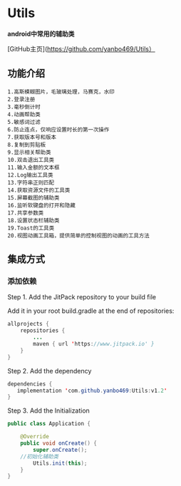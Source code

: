 # **Utils**
**android中常用的辅助类**

[GitHub主页](https://github.com/yanbo469/Utils）

## 功能介绍

	1.高斯模糊图片，毛玻璃处理，马赛克，水印
	2.登录注册
	3.毫秒倒计时
	4.动画帮助类
	5.敏感词过滤
	6.防止连点，仅响应设置时长的第一次操作
	7.获取版本号和版本
	8.复制到剪贴板
	9.显示相关帮助类
	10.双击退出工具类
	11.输入金额的文本框
	12.Log输出工具类
	13.字符串正则匹配
	14.获取资源文件的工具类
	15.屏幕截图的辅助类
	16.监听软键盘的打开和隐藏
	17.共享参数类
	18.设置状态栏辅助类
	19.Toast的工具类
	20.视图动画工具箱，提供简单的控制视图的动画的工具方法


## 集成方式

### 添加依赖

Step 1. Add the JitPack repository to your build file

Add it in your root build.gradle at the end of repositories:

```java
allprojects {
	repositories {
		...
		maven { url 'https://www.jitpack.io' }
	}
}
```

Step 2. Add the dependency

```java
dependencies {
   implementation 'com.github.yanbo469:Utils:v1.2'
}

```

Step 3. Add the Initialization

```java
public class Application {

    @Override
    public void onCreate() {
        super.onCreate();
	//初始化辅助类
        Utils.init(this);
    }
}


